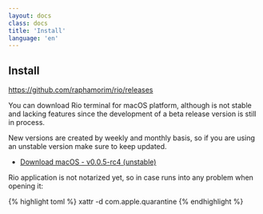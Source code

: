 ```yaml
---
layout: docs
class: docs
title: 'Install'
language: 'en'
---
```


## Install

https://github.com/raphamorim/rio/releases

You can download Rio terminal for macOS platform, although is not stable and lacking features since the development of a beta release version is still in process.

New versions are created by weekly and monthly basis, so if you are using an unstable version make sure to keep updated.

- [Download macOS - v0.0.5-rc4 (unstable)](https://github.com/raphamorim/rio/releases/download/v0.0.5-rc4/macos-rio.zip)

Rio application is not notarized yet, so in case runs into any problem when opening it:

{% highlight toml %}
xattr -d com.apple.quarantine <path-to-rio-app>
{% endhighlight %}

<!-- ## Building from the source -->

